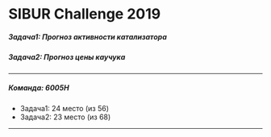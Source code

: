 # SIBUR Challenge 2019
##### Задача1: Прогноз активности катализатора
##### Задача2: Прогноз цены каучука
---
##### Команда: 6005H
- Задача1: 24 место (из 56)
- Задача2: 23 место (из 68)
---
